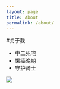 ```yaml
---
layout: page
title: About
permalink: /about/
---
```


#关于我

- 中二死宅
- 懒癌晚期
- 守护骑士

![](http://7xiium.com1.z0.glb.clouddn.com/avatar.jpg)
